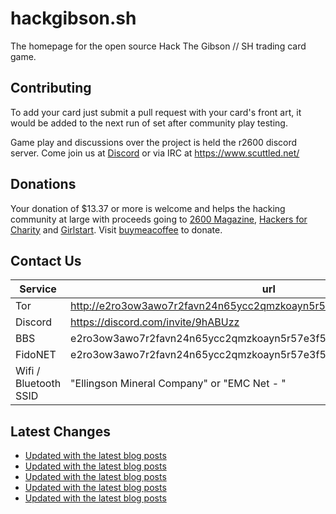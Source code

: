 # hackgibson.sh
The homepage for the open source Hack The Gibson // SH trading card game.


## Contributing

To add your card just submit a pull request with your card's front art, it would be added to the next run of set after community play testing.

Game play and discussions over the project is held the r2600 discord server. Come join us at [Discord](https://discord.com/invite/9hABUzz) or via IRC at https://www.scuttled.net/


## Donations

Your donation of $13.37 or more is welcome and helps the hacking community at large with proceeds going to [2600 Magazine](https://2600.com/), [Hackers for Charity](https://hackersforcharity.org) and [Girlstart](https://girlstart.org).  Visit [buymeacoffee](https://www.buymeacoffee.com/hackgibson.sh) to donate.


## Contact Us

Service | url
-|-
Tor | http://e2ro3ow3awo7r2favn24n65ycc2qmzkoayn5r57e3f56nvjwdcgg32ad.onion
Discord | https://discord.com/invite/9hABUzz
BBS | e2ro3ow3awo7r2favn24n65ycc2qmzkoayn5r57e3f56nvjwdcgg32ad.onion:23
FidoNET | e2ro3ow3awo7r2favn24n65ycc2qmzkoayn5r57e3f56nvjwdcgg32ad.onion:24554
Wifi / Bluetooth SSID | "Ellingson Mineral Company" or "EMC Net - <fidonet address>"

## Latest Changes
<!-- BLOG-POST-LIST:START -->
- [Updated with the latest blog posts](https://github.com/DFW2600/hackgibson.sh/commit/f204628499487bd08eb589f08230d665c4d68b52)
- [Updated with the latest blog posts](https://github.com/DFW2600/hackgibson.sh/commit/8b13be871f03c01af7d192cdfd74a62e417bfeaa)
- [Updated with the latest blog posts](https://github.com/DFW2600/hackgibson.sh/commit/fe42fa75c5b06a0ee1e48ab98c781bfd73d1a9f9)
- [Updated with the latest blog posts](https://github.com/DFW2600/hackgibson.sh/commit/8c5838ea31fe30fcd7d34b2d421b7fc8660a35ba)
- [Updated with the latest blog posts](https://github.com/DFW2600/hackgibson.sh/commit/c73a0f01567e3163ab3e946d83d16207cd71c63f)
<!-- BLOG-POST-LIST:END -->
